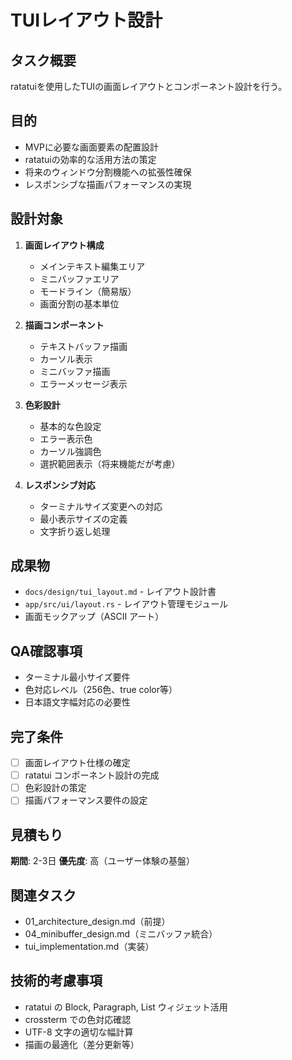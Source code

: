 # TUIレイアウト設計

## タスク概要
ratatuiを使用したTUIの画面レイアウトとコンポーネント設計を行う。

## 目的
- MVPに必要な画面要素の配置設計
- ratatuiの効率的な活用方法の策定
- 将来のウィンドウ分割機能への拡張性確保
- レスポンシブな描画パフォーマンスの実現

## 設計対象
1. **画面レイアウト構成**
   - メインテキスト編集エリア
   - ミニバッファエリア
   - モードライン（簡易版）
   - 画面分割の基本単位

2. **描画コンポーネント**
   - テキストバッファ描画
   - カーソル表示
   - ミニバッファ描画
   - エラーメッセージ表示

3. **色彩設計**
   - 基本的な色設定
   - エラー表示色
   - カーソル強調色
   - 選択範囲表示（将来機能だが考慮）

4. **レスポンシブ対応**
   - ターミナルサイズ変更への対応
   - 最小表示サイズの定義
   - 文字折り返し処理

## 成果物
- `docs/design/tui_layout.md` - レイアウト設計書
- `app/src/ui/layout.rs` - レイアウト管理モジュール
- 画面モックアップ（ASCII アート）

## QA確認事項
- ターミナル最小サイズ要件
- 色対応レベル（256色、true color等）
- 日本語文字幅対応の必要性

## 完了条件
- [ ] 画面レイアウト仕様の確定
- [ ] ratatui コンポーネント設計の完成
- [ ] 色彩設計の策定
- [ ] 描画パフォーマンス要件の設定

## 見積もり
**期間**: 2-3日
**優先度**: 高（ユーザー体験の基盤）

## 関連タスク
- 01_architecture_design.md（前提）
- 04_minibuffer_design.md（ミニバッファ統合）
- tui_implementation.md（実装）

## 技術的考慮事項
- ratatui の Block, Paragraph, List ウィジェット活用
- crossterm での色対応確認
- UTF-8 文字の適切な幅計算
- 描画の最適化（差分更新等）